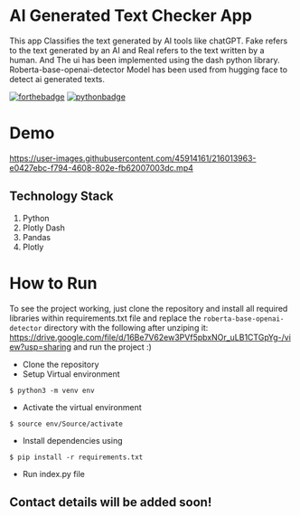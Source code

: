 # AI Generated Text Checker App
This app Classifies the text generated by AI tools like chatGPT. Fake refers to the text generated by an AI and Real refers to the text written by a human. And The ui has been implemented using the dash python library. Roberta-base-openai-detector Model has been used from hugging face to detect ai generated texts.


[![forthebadge](https://forthebadge.com/images/badges/built-with-love.svg)](https://forthebadge.com)
[![pythonbadge](https://forthebadge.com/images/badges/made-with-python.svg)](https://forthebadge.com)

# Demo

https://user-images.githubusercontent.com/45914161/216013963-e0427ebc-f794-4608-802e-fb62007003dc.mp4

## Technology Stack 

1. Python 
2. Plotly Dash
3. Pandas
4. Plotly

# How to Run


To see the project working, just clone the repository and install all required libraries within requirements.txt file and replace the `roberta-base-openai-detector` directory with the following after unziping it: https://drive.google.com/file/d/16Be7V62ew3PVf5pbxNOr_uLB1CTGpYg-/view?usp=sharing
and run the project :)

- Clone the repository
- Setup Virtual environment
```
$ python3 -m venv env
```
- Activate the virtual environment
```
$ source env/Source/activate
```
- Install dependencies using
```
$ pip install -r requirements.txt
```
- Run index.py file

## Contact details will be added soon!
